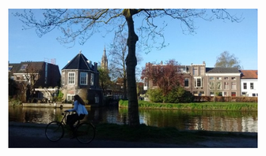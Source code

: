 <!-- 
.. title: پیاده‌روی در دلفت-صبح بیست و یک آوریل دوهزار و پانزده
.. slug: 2015-04-21-lopen-in-delft-morgen
.. date: 2015-04-21 10:14:54 UTC+02:00
.. tags: 
.. category: پیاده‌روی در دلفت
.. link: 
.. description: 
.. type: text
-->

![delft](/20150421_morgen_small.jpg)

